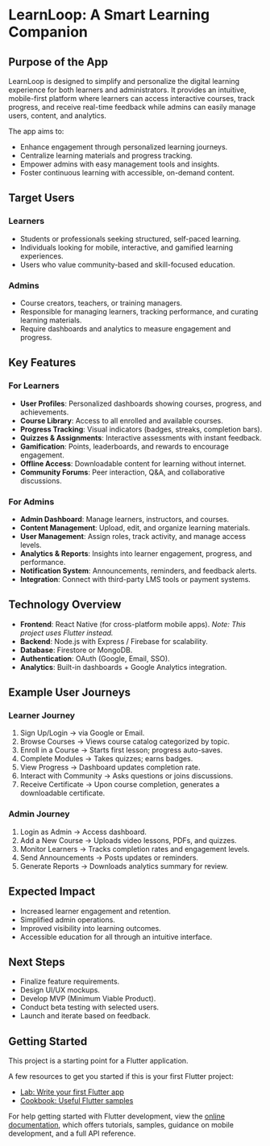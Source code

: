 # LearnLoop: A Smart Learning Companion

## Purpose of the App

LearnLoop is designed to simplify and personalize the digital learning experience for both learners and administrators. It provides an intuitive, mobile-first platform where learners can access interactive courses, track progress, and receive real-time feedback while admins can easily manage users, content, and analytics.

The app aims to:
- Enhance engagement through personalized learning journeys.
- Centralize learning materials and progress tracking.
- Empower admins with easy management tools and insights.
- Foster continuous learning with accessible, on-demand content.

## Target Users

### Learners
- Students or professionals seeking structured, self-paced learning.
- Individuals looking for mobile, interactive, and gamified learning experiences.
- Users who value community-based and skill-focused education.

### Admins
- Course creators, teachers, or training managers.
- Responsible for managing learners, tracking performance, and curating learning materials.
- Require dashboards and analytics to measure engagement and progress.

## Key Features

### For Learners
- **User Profiles**: Personalized dashboards showing courses, progress, and achievements.
- **Course Library**: Access to all enrolled and available courses.
- **Progress Tracking**: Visual indicators (badges, streaks, completion bars).
- **Quizzes & Assignments**: Interactive assessments with instant feedback.
- **Gamification**: Points, leaderboards, and rewards to encourage engagement.
- **Offline Access**: Downloadable content for learning without internet.
- **Community Forums**: Peer interaction, Q&A, and collaborative discussions.

### For Admins
- **Admin Dashboard**: Manage learners, instructors, and courses.
- **Content Management**: Upload, edit, and organize learning materials.
- **User Management**: Assign roles, track activity, and manage access levels.
- **Analytics & Reports**: Insights into learner engagement, progress, and performance.
- **Notification System**: Announcements, reminders, and feedback alerts.
- **Integration**: Connect with third-party LMS tools or payment systems.

## Technology Overview
- **Frontend**: React Native (for cross-platform mobile apps). *Note: This project uses Flutter instead.*
- **Backend**: Node.js with Express / Firebase for scalability.
- **Database**: Firestore or MongoDB.
- **Authentication**: OAuth (Google, Email, SSO).
- **Analytics**: Built-in dashboards + Google Analytics integration.

## Example User Journeys

### Learner Journey
1. Sign Up/Login → via Google or Email.
2. Browse Courses → Views course catalog categorized by topic.
3. Enroll in a Course → Starts first lesson; progress auto-saves.
4. Complete Modules → Takes quizzes; earns badges.
5. View Progress → Dashboard updates completion rate.
6. Interact with Community → Asks questions or joins discussions.
7. Receive Certificate → Upon course completion, generates a downloadable certificate.

### Admin Journey
1. Login as Admin → Access dashboard.
2. Add a New Course → Uploads video lessons, PDFs, and quizzes.
3. Monitor Learners → Tracks completion rates and engagement levels.
4. Send Announcements → Posts updates or reminders.
5. Generate Reports → Downloads analytics summary for review.

## Expected Impact
- Increased learner engagement and retention.
- Simplified admin operations.
- Improved visibility into learning outcomes.
- Accessible education for all through an intuitive interface.

## Next Steps
- Finalize feature requirements.
- Design UI/UX mockups.
- Develop MVP (Minimum Viable Product).
- Conduct beta testing with selected users.
- Launch and iterate based on feedback.

## Getting Started

This project is a starting point for a Flutter application.

A few resources to get you started if this is your first Flutter project:

- [Lab: Write your first Flutter app](https://docs.flutter.dev/get-started/codelab)
- [Cookbook: Useful Flutter samples](https://docs.flutter.dev/cookbook)

For help getting started with Flutter development, view the
[online documentation](https://docs.flutter.dev/), which offers tutorials,
samples, guidance on mobile development, and a full API reference.
